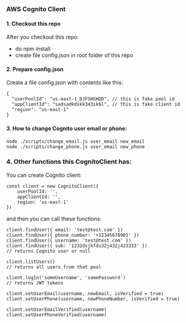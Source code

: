 ### AWS Cognito Client

#### 1. Checkout this repo

After you checkout this repo:
- do npm install
- create file config.json in root folder of this repo

#### 2. Prepare config.json

Create a file config.json with contents like this:

```
{
  "userPoolId": "us-east-1_DJFSHSHDD", // this is fake pool id
  "appClientId": "sadsadkdskk343ik6l", // this is fake client id
  "region": "us-east-1"
}
```

#### 3. How to change Cognito user email or phone:

```
node ./scripts/change_email.js user_email new_email
node ./scripts/change_phone.js user_email new_phone
```

### 4. Other functions this CognitoClient has:

You can create Cognito client:

```
const client = new CognitoClient({
    userPoolId: '',
    appClientId: '',
    region: 'us-east-1'
})
```

and then you can call these functions:

```
client.findUser({ email: 'test@test.com' })
client.findUser({ phone_number: '+12345678901' })
client.findUser({ username: 'test@test.com' })
client.findUser({ sub: '1232dsjkfds32j432j433333' })
// returns Cognito user or null

client.listUsers()
// returns all users from that pool

client.logIn('someUsername', 'somePassword')
// returns JWT tokens

client.setUserEmail(username, newEmail, isVerified = true)
client.setUserPhone(username, newPhoneNumber, isVerified = true)

client.setUserEmailVerified(username)
client.setUserPhoneVerified(username)

```
